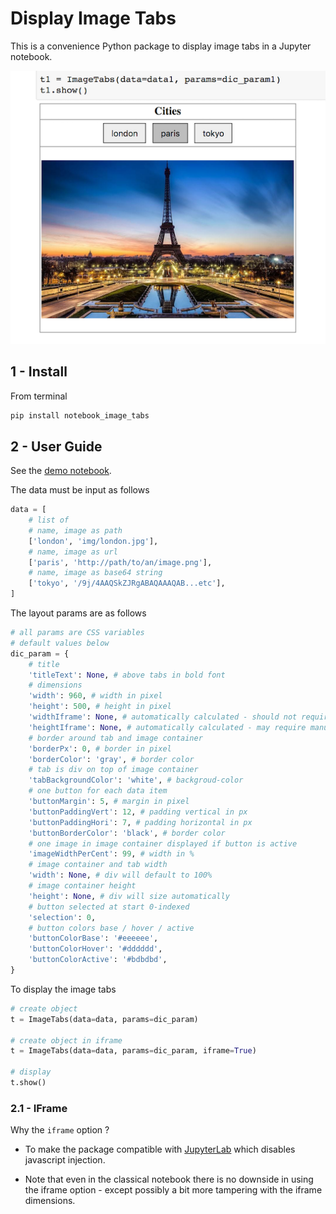 
# Display Image Tabs

This is a convenience Python package to display image tabs in a Jupyter notebook.

![](img/screenshot-tab-images.png)

## 1 - Install

From terminal

```bash
pip install notebook_image_tabs
```


## 2 - User Guide

See the [demo notebook](https://nbviewer.jupyter.org/github/oscar6echo/notebook-image-tabs/blob/master/demo_image_tabs.ipynb).

The data must be input as follows

```Python
data = [
    # list of
    # name, image as path
    ['london', 'img/london.jpg'],
    # name, image as url
    ['paris', 'http://path/to/an/image.png'],
    # name, image as base64 string
    ['tokyo', '/9j/4AAQSkZJRgABAQAAAQAB...etc'],
]
```

The layout params are as follows

```Python
# all params are CSS variables
# default values below
dic_param = {
    # title
    'titleText': None, # above tabs in bold font
    # dimensions
    'width': 960, # width in pixel
    'height': 500, # height in pixel
    'widthIframe': None, # automatically calculated - should not require manual tampering
    'heightIframe': None, # automatically calculated - may require manual tampering if word wrap
    # border around tab and image container
    'borderPx': 0, # border in pixel
    'borderColor': 'gray', # border color
    # tab is div on top of image container
    'tabBackgroundColor': 'white', # backgroud-color
    # one button for each data item
    'buttonMargin': 5, # margin in pixel
    'buttonPaddingVert': 12, # padding vertical in px
    'buttonPaddingHori': 7, # padding horizontal in px
    'buttonBorderColor': 'black', # border color
    # one image in image container displayed if button is active
    'imageWidthPerCent': 99, # width in %
    # image container and tab width
    'width': None, # div will default to 100%
    # image container height
    'height': None, # div will size automatically
    # button selected at start 0-indexed
    'selection': 0,
    # button colors base / hover / active
    'buttonColorBase': '#eeeeee',
    'buttonColorHover': '#dddddd',
    'buttonColorActive': '#bdbdbd',
}
```

To display the image tabs

```Python
# create object
t = ImageTabs(data=data, params=dic_param)

# create object in iframe
t = ImageTabs(data=data, params=dic_param, iframe=True)

# display
t.show()
```

### 2.1 - IFrame

Why the `iframe` option ?

+ To make the package compatible with [JupyterLab](https://github.com/jupyterlab/jupyterlab) which disables javascript injection.

+ Note that even in the classical notebook there is no downside in using the iframe option - except possibly a bit more tampering with the iframe dimensions. 

